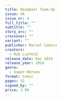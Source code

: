 ```yaml
---
title: Deadpool Team-Up
issue: 4A
issue_nr: 4
full_title: ""
subtitle: ""
story_arc: ""
crossover: ""
variant: ""
publisher: Marvel Comics
creators:
  - Rob Liefeld
release_date: Dec 2024
release_year: 2024
genre:
  - Super-Heroes
format: Comic
pages: 32
signed_by: ""
price: 3.99
---
```

